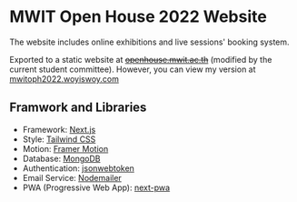 # MWIT Open House 2022 Website

The website includes online exhibitions and live sessions' booking system.

Exported to a static website at ~~[openhouse.mwit.ac.th](https://openhouse.mwit.ac.th)~~ (modified by the current student committee). However, you can view my version at [mwitoph2022.woyiswoy.com](https://mwitoph2022.woyiswoy.com)

## Framwork and Libraries

- Framework: [Next.js](https://nextjs.org/)
- Style: [Tailwind CSS](https://tailwindcss.com/)
- Motion: [Framer Motion](https://www.framer.com/motion/)
- Database: [MongoDB](https://www.mongodb.com)
- Authentication: [jsonwebtoken](https://github.com/auth0/node-jsonwebtoken)
- Email Service: [Nodemailer](https://nodemailer.com/)
- PWA (Progressive Web App): [next-pwa](https://github.com/shadowwalker/next-pwa)
